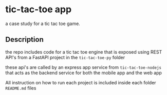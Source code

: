 # tic-tac-toe app

a case study for a tic tac toe game.

## Description

the repo includes code for a tic tac toe engine that is exposed using REST API's from a FastAPI project in the `tic-tac-toe-py` folder

these api's are called by an express app service from `tic-tac-toe-nodejs` that acts as the backend service for both the mobile app and the web app

All instruction on how to run each project is included inside each folder `README.md` files
